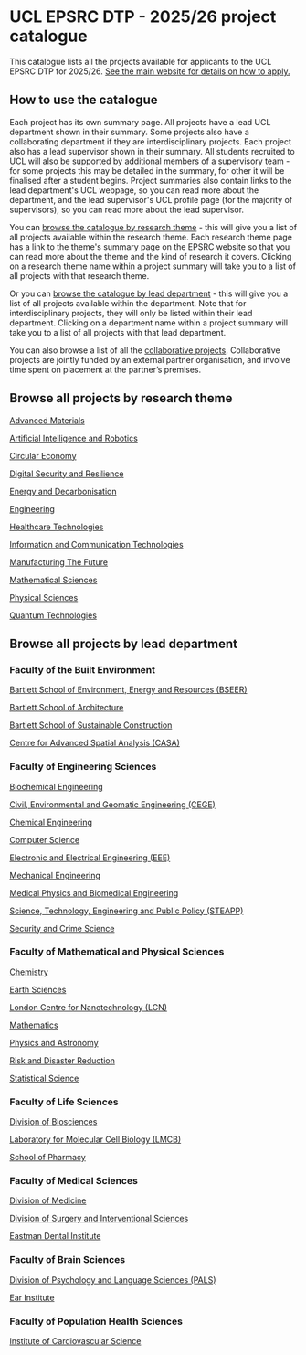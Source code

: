 # UCL EPSRC DTP - 2025/26 project catalogue

This catalogue lists all the projects available for applicants to the UCL EPSRC DTP for 2025/26. [See the main website for details on how to apply.]( https://www.ucl.ac.uk/epsrc-doctoral-training/prospective-students/apply-ucl-epsrc-dtp-studentship)


## How to use the catalogue
Each project has its own summary page. All projects have a lead UCL department shown in their summary. Some projects also have a collaborating department if they are interdisciplinary projects. Each project also has a lead supervisor shown in their summary. All students recruited to UCL will also be supported by additional members of a supervisory team - for some projects this may be detailed in the summary, for other it will be finalised after a student begins. Project summaries also contain links to the lead department's UCL webpage, so you can read more about the department, and the lead supervisor's UCL profile page (for the majority of supervisors), so you can read more about the lead supervisor.

You can [browse the catalogue by research theme](#browse-projects-by-research-theme) - this will give you a list of all projects available within the research theme. Each research theme page has a link to the theme's summary page on the EPSRC website so that you can read more about the theme and the kind of research it covers. Clicking on a research theme name within a project summary will take you to a list of all projects with that research theme.

Or you can [browse the catalogue by lead department](#browse-projects-by-lead-department) - this will give you a list of all projects available within the department. Note that for interdisciplinary projects, they will only be listed within their lead department. Clicking on a department name within a project summary will take you to a list of all projects with that lead department.

You can also browse a list of all the [collaborative projects](collaborative/collaborative-projects.md). Collaborative projects are jointly funded by an external partner organisation, and involve time spent on placement at the partner’s premises.

## Browse all projects by research theme

[Advanced Materials](themes/advanced-materials.md)

[Artificial Intelligence and Robotics](themes/artificial-intelligence-and-robotics.md)

[Circular Economy](themes/circular-economy.md)

[Digital Security and Resilience](themes/digital-security-and-resilience.md)

[Energy and Decarbonisation](themes/energy-and-decarbonisation.md)

[Engineering](themes/engineering.md)

[Healthcare Technologies](themes/healthcare-technologies.md)

[Information and Communication Technologies](themes/information-and-communication-technologies.md)

[Manufacturing The Future](themes/manufacturing-the-future.md)

[Mathematical Sciences](themes/mathematical-sciences.md)

[Physical Sciences](themes/physical-sciences.md)

[Quantum Technologies](themes/quantum-technologies.md)

## Browse all projects by lead department

### Faculty of the Built Environment
[Bartlett School of Environment, Energy and Resources (BSEER)](departments/bartlett-school-of-environment-energy-and-resources.md)

[Bartlett School of Architecture](departments/bartlett-school-of-architecture.md)

[Bartlett School of Sustainable Construction](departments/bartlett-school-of-sustainable-construction.md)

[Centre for Advanced Spatial Analysis (CASA)](departments/centre-for-advanced-spatial-analysis.md)

### Faculty of Engineering Sciences
[Biochemical Engineering](departments/biochemical-engineering.md)

[Civil, Environmental and Geomatic Engineering (CEGE)](departments/civil-environmental-and-geomatic-engineering.md)

[Chemical Engineering](departments/chemical-engineering.md)

[Computer Science](departments/computer-science.md)

[Electronic and Electrical Engineering (EEE)](departments/electronic-and-electrical-engineering.md)

[Mechanical Engineering](departments/mechanical-engineering.md)

[Medical Physics and Biomedical Engineering](departments/medical-physics-and-biomedical-engineering.md)

[Science, Technology, Engineering and Public Policy (STEAPP)](departments/science-technology-engineering-and-public-policy.md)

[Security and Crime Science](departments/security-and-crime-science.md)

### Faculty of Mathematical and Physical Sciences
[Chemistry](departments/chemistry.md)

[Earth Sciences](departments/earth-sciences.md)

[London Centre for Nanotechnology (LCN)](departments/london-centre-for-nanotechnology.md)

[Mathematics](departments/mathematics.md)

[Physics and Astronomy](departments/physics-and-astronomy.md)

[Risk and Disaster Reduction](departments/risk-and-disaster-reduction.md)

[Statistical Science](departments/statistical-science.md)

### Faculty of Life Sciences
[Division of Biosciences](departments/division-of-biosciences.md)

[Laboratory for Molecular Cell Biology (LMCB)](departments/laboratory-for-molecular-cell-biology.md)

[School of Pharmacy](departments/school-of-pharmacy.md)

### Faculty of Medical Sciences
[Division of Medicine](departments/division-of-medicine.md)

[Division of Surgery and Interventional Sciences](departments/division-of-surgery-and-interventional-sciences.md)

[Eastman Dental Institute](departments/eastman-dental-institute.md)

### Faculty of Brain Sciences
[Division of Psychology and Language Sciences (PALS)](departments/division-of-psychology-and-language-sciences.md)

[Ear Institute](departments/ear-institute.md)

### Faculty of Population Health Sciences
[Institute of Cardiovascular Science](departments/institute-of-cardiovascular-science.md)